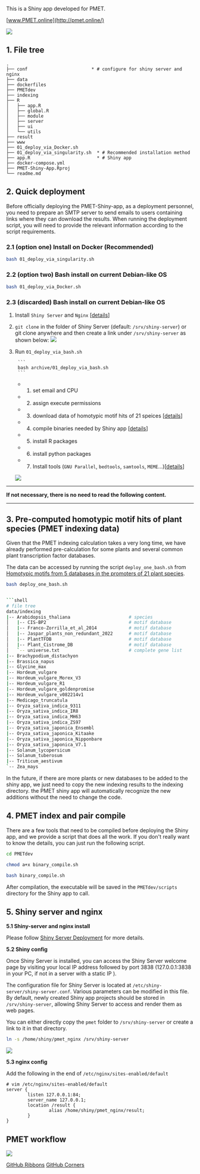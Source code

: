 This is a Shiny app developed for PMET.

[www.PMET.online](http://pmet.online/)

![](www/figures/logo.png)

## 1. File tree

```shell
.
├── conf                        * # configure for shiny server and nginx
├── data
├── dockerfiles
├── PMETdev
├── indexing
├── R
│   ├── app.R
│   ├── global.R
│   ├── module
│   ├── server
│   ├── ui
│   └── utils
├── result
├── www
├── 01_deploy_via_Docker.sh
├── 01_deploy_via_singularity.sh  * # Recommended installation method
├── app.R                         * # Shiny app
├── docker-compose.yml
├── PMET-Shiny-App.Rproj
└── readme.md
```

## 2. Quick deployment

Before officially deploying the PMET-Shiny-app, as a deployment personnel, you need to prepare an SMTP server to send emails to users containing links where they can download the results. When running the deployment script, you will need to provide the relevant information according to the script requirements.

### 2.1 (option one) Install on Docker (Recommended)

```bash
bash 01_deploy_via_singularity.sh
```

### 2.2 (option two) Bash install on current Debian-like OS

```bash
bash 01_deploy_via_Docker.sh
```

### 2.3 (discarded) Bash install on current Debian-like OS

1. Install `Shiny Server` and `Nginx` [[details](#setup-shiny-server-and-nginx)]

2. `git clone` in the folder of Shiny Server (default: `/srv/shiny-server`) or git clone anywhere and then create a link under `/srv/shiny-server` as shown below:
   ![](https://raw.githubusercontent.com/duocang/images/master/PicGo/202309191728114.png)

3. Run `01_deploy_via_bash.sh`

        ```
        bash archive/01_deploy_via_bash.sh
        ```

   - 1. set email and CPU

   - 2. assign execute permissions

   - 3. download data of homotypic motif hits of 21 speices [[details](#index-data)]

   - 4. compile binaries needed by Shiny app [[details](#compile)]

   - 5. install R packages

   - 6. install python packages

   - 7. Install tools (`GNU Parallel`, `bedtools`, `samtools`, `MEME`...)[[details](#tools)]


    ![](https://raw.githubusercontent.com/duocang/images/master/PicGo/202310190148145.png)

---

**If not necessary, there is no need to read the following content.**

---

## <span id="index-data">3. Pre-computed homotypic motif hits of plant species (PMET indexing data)</span>

Given that the PMET indexing calculation takes a very long time, we have already performed pre-calculation for some plants and several common plant transcription factor databases.

The data can be accessed by running the script `deploy_one_bash.sh` from [Homotypic motifs from 5 databases in the promoters of 21 plant species](https://zenodo.org/record/8435321).

```bash
bash deploy_one_bash.sh


```shell
# file tree
data/indexing
|-- Arabidopsis_thaliana                      # species
│   |-- CIS-BP2                               # motif database
│   |-- Franco-Zorrilla_et_al_2014            # motif database
│   |-- Jaspar_plants_non_redundant_2022      # motif database
│   |-- PlantTFDB                             # motif database
│   |-- Plant_Cistrome_DB                     # motif database
│   `-- universe.txt                          # complete gene list
|-- Brachypodium_distachyon
|-- Brassica_napus
|-- Glycine_max
|-- Hordeum_vulgare
|-- Hordeum_vulgare_Morex_V3
|-- Hordeum_vulgare_R1
|-- Hordeum_vulgare_goldenpromise
|-- Hordeum_vulgare_v082214v1
|-- Medicago_truncatula
|-- Oryza_sativa_indica_9311
|-- Oryza_sativa_indica_IR8
|-- Oryza_sativa_indica_MH63
|-- Oryza_sativa_indica_ZS97
|-- Oryza_sativa_japonica_Ensembl
|-- Oryza_sativa_japonica_Kitaake
|-- Oryza_sativa_japonica_Nipponbare
|-- Oryza_sativa_japonica_V7.1
|-- Solanum_lycopersicum
|-- Solanum_tuberosum
|-- Triticum_aestivum
`-- Zea_mays
```

In the future, if there are more plants or new databases to be added to the shiny app, we just need to copy the new indexing results to the indexing directory. the PMET shiny app will automatically recognize the new additions without the need to change the code.

## <span id="compile">4. PMET index and pair compile</span>

There are a few tools that need to be compiled before deploying the Shiny app, and we provide a script that does all the work.
If you don't really want to know the details, you can just run the following script.

```bash
cd PMETdev

chmod a+x binary_compile.sh

bash binary_compile.sh
```

After compilation, the executable will be saved in the `PMETdev/scripts` directory for the Shiny app to call.

## <span id="setup-shiny-server-and-nginx">5. Shiny server and nginx</span>

**5.1 Shiny-server and nginx install**

Please follow [Shiny Server Deployment](https://cran.r-project.org/web/packages/ReviewR/vignettes/deploy_server.html) for more details.

**5.2 Shiny config**

Once Shiny Server is installed, you can access the Shiny Server welcome page by visiting your local IP address followed by port 3838 (127.0.0.1:3838 in your PC, if not in a server with a static IP ).

The configuration file for Shiny Server is located at `/etc/shiny-server/shiny-server.conf`. Various parameters can be modified in this file. By default, newly created Shiny app projects should be stored in `/srv/shiny-server`, allowing Shiny Server to access and render them as web pages.

You can either directly copy the `pmet` folder to `/srv/shiny-server` or create a link to it in that directory.

```bash
ln -s /home/shiny/pmet_nginx /srv/shiny-server
```

![](https://raw.githubusercontent.com/duocang/images/master/PicGo/202304181455329.png)

**5.3 nginx config**

Add the following in the end of `/etc/nginx/sites-enabled/default`

```shell
# vim /etc/nginx/sites-enabled/default
server {
        listen 127.0.0.1:84;
        server_name 127.0.0.1;
        location /result {
                alias /home/shiny/pmet_nginx/result;
        }
}
```

## PMET workflow

![](www/figures/pmet_workflow_with_interval_option.png)

[GitHub Ribbons](https://github.blog/2008-12-19-github-ribbons/)
[GitHub Corners](https://tholman.com/github-corners/)